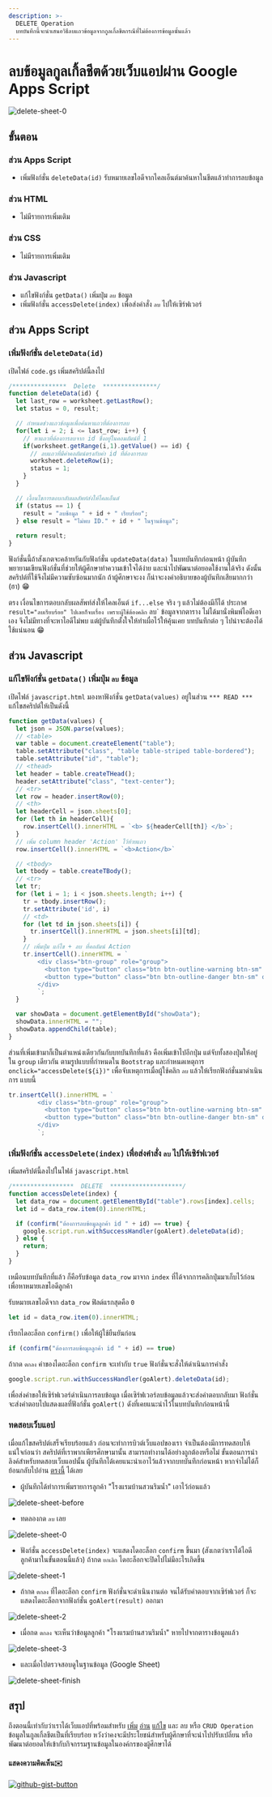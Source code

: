 ```yaml
---
description: >-
  DELETE Operation
  บทบันทึกนี้จะนำเสนอวิธีลบแถวข้อมูลจากกูลเกิ้ลชีตกรณีที่ไม่ต้องการข้อมูลนั้นแล้ว
---
```


# ลบข้อมูลกูลเกิ้ลชีตด้วยเว็บแอปผ่าน Google Apps Script

![delete-sheet-0](https://user-images.githubusercontent.com/52767363/191158355-7d5c620b-7c42-4a1a-8b37-0f8ba74a9660.png)

## ขั้นตอน

### ส่วน Apps Script

* เพิ่มฟังก์ชั่น `deleteData(id)` รับหมายเลขไอดีจากไคลเอ็นต์มาค้นหาในชีตแล้วทำการลบข้อมูล

### ส่วน HTML

* ไม่มีรายการเพิ่มเติม

### ส่วน CSS

* ไม่มีรายการเพิ่มเติม

### ส่วน Javascript

* แก้ไขฟังก์ชั่น `getData()` เพิ่มปุ่ม `ลบ` ข้อมูล
* เพิ่มฟังก์ชั่น `accessDelete(index)` เพื่อส่งคำสั่ง `ลบ` ไปให้เซิร์ฟเวอร์

## ส่วน Apps Script

### เพิ่มฟังก์ชั่น `deleteData(id)`

เปิดไฟล์ `code.gs` เพิ่มสคริปต์นี้ลงไป

```javascript
/***************  Delete  ***************/
function deleteData(id) {    
  let last_row = worksheet.getLastRow();
  let status = 0, result;

  // กำหนดช่วงแถวข้อมูลเพื่อค้นหาแถวที่ต้องการลบ
  for(let i = 2; i <= last_row; i++) {  
    // หาแถวที่ต้องการลบจาก id ซึ่งอยู่ในคอมลัมน์ที่ 1
    if(worksheet.getRange(i,1).getValue() == id) {
      // ลบแถวที่มีค่าคอลัมน์ตรงกับค่า id ที่ต้องการลบ
      worksheet.deleteRow(i);
      status = 1;
    }
  }

  // เงื้อนไขการตอบกลับผลลัพท์ส่งให้ไคลเอ็นต์
  if (status == 1) {
    result = "ลบช้อมูล " + id + " เรียบร้อย";
  } else result = "ไม่พบ ID." + id + " ในฐานข้อมูล";
  
  return result;
}
```

ฟังก์ชั่นนี้ถ้าสังเกตจะคล้ายกันกับฟังก์ชั่น `updateData(data)` ในบทบันทึกก่อนหน้า ผู้บันทึกพยายามเขียนฟังก์ชั่นที่ช่วยให้ผู้ศึกษาทำความเข้าใจได้ง่าย และนำไปพัฒนาต่อยอดใช้งานได้จริง ดังนั้นสคริปต์ที่ใช้จึงไม่มีความซับซ้อนมากนัก ถ้าผู้ศึกษาจะงง ก็น่าจะงงคำอธิบายของผู้บันทึกเสียมากกว่า (ฮา) :grin:

ตรง เงื่อนไขการตอบกลับผลสัพท์ส่งให้ไคลเอ็นต์ `if...else` จริง ๆ แล้วไม่ต้องมีก็ได้ ประกาศ `result="ลบเรียบร้อย" ไปเลยก็จบเรื่อง เพราะผู้ใช้ต้องคลิก` ลบ\` ข้อมูลจากตาราง ไม่ได้มานั่งพิมพ์ไอดีเอาเอง จึงไม่มีทางที่จะหาไอดีไม่พบ แต่ผู้บันทึกตั้งใจให้ทำเผื่อไว้ให้คุ้นเคย บทบันทึกต่อ ๆ ไปน่าจะต้องได้ใช้แน่นอน :grin:

## ส่วน Javascript

### แก้ไขฟังก์ชั่น `getData()` เพิ่มปุ่ม `ลบ` ข้อมูล

เปิดไฟล์ `javascript.html` มองหาฟังก์ชั่น `getData(values)` อยู่ในส่วน `*** READ ***` แก้ไขสคริปต์ให้เป็นดังนี้

```javascript
function getData(values) {      
  let json = JSON.parse(values);
  // <table>
  var table = document.createElement("table");
  table.setAttribute("class", "table table-striped table-bordered");
  table.setAttribute("id", "table");  
  // <thead>
  let header = table.createTHead();  
  header.setAttribute("class", "text-center");
  // <tr>
  let row = header.insertRow(0);    
  // <th>
  let headerCell = json.sheets[0]; 
  for (let th in headerCell){      
    row.insertCell().innerHTML = `<b> ${headerCell[th]} </b>`;
  }
  // เพิ่ม column header 'Action' ไว้ท้ายแถว
  row.insertCell().innerHTML = `<b>Action</b>`

  // <tbody>
  let tbody = table.createTBody();
  // <tr>
  let tr;
  for (let i = 1; i < json.sheets.length; i++) {
    tr = tbody.insertRow();
    tr.setAttribute('id', i)
    // <td>      
    for (let td in json.sheets[i]) {          
      tr.insertCell().innerHTML = json.sheets[i][td];
    }
    // เพิ่มปุ่ม แก้ไข + ลบ ที่คอลัมน์ Action
    tr.insertCell().innerHTML = `
        <div class="btn-group" role="group">
          <button type="button" class="btn btn-outline-warning btn-sm" onclick="getTableRow(${i})">แก้ไข</button>
          <button type="button" class="btn btn-outline-danger btn-sm" onclick="accessDelete(${i})">ลบ</button>      
        </div>
        `;      
  }    

  var showData = document.getElementById("showData");
  showData.innerHTML = "";
  showData.appendChild(table);     
} 
```

ส่วนที่เพิ่มเข้ามาก็เป็นตำแหน่งเดียวกันกับบทบันทึกที่แล้ว คือเพิ่มเข้าไปอีกปุ่ม แต่จับทั้งสองปุ่มให้อยู่ใน `group` เดียวกัน ตามรูปแบบที่กำหนดใน `Bootstrap` และกำหนดเหตุการ `onclick="accessDelete(${i})"` เพื่อจับเหตุการเมื่อผู้ใช้คลิก `ลบ` แล้วให้เรียกฟังก์ชั่นมาดำเนินการ แบบนี้

```javascript
tr.insertCell().innerHTML = `
        <div class="btn-group" role="group">
          <button type="button" class="btn btn-outline-warning btn-sm" onclick="getTableRow(${i})">แก้ไข</button>
          <button type="button" class="btn btn-outline-danger btn-sm" onclick="accessDelete(${i})">ลบ</button>      
        </div>
        `;
```

### เพิ่มฟังก์ชั่น `accessDelete(index)` เพื่อส่งคำสั่ง `ลบ` ไปให้เซิร์ฟเวอร์

เพิ่มสคริปต์นี้ลงไปในไฟล์ `javascript.html`

```javascript
/*****************  DELETE  ********************/
function accessDelete(index) {
  let data_row = document.getElementById("table").rows[index].cells;    
  let id = data_row.item(0).innerHTML;

  if (confirm("ต้องการลบข้อมูลลูกค้า id " + id) == true) {
    google.script.run.withSuccessHandler(goAlert).deleteData(id);  
  } else {
    return;
  }   
}
```

เหมือนบทบันทึกที่แล้ว ก็คือรับข้อมูล `data_row` มาจาก `index` ที่ได้จากการคลิกปุ่มมาเก็บไว้ก่อนเพื่อหาหมายเลขไอดีลูกค้า

รับหมายเลขไอดีจาก `data_row` ฟิลด์แรกสุดคือ `0`

```javascript
let id = data_row.item(0).innerHTML;
```

เรียกไดอะล็อก `confirm()` เพื่อให้ผู้ใช้ยืนยันก่อน

```javascript
if (confirm("ต้องการลบข้อมูลลูกค้า id " + id) == true)
```

ถ้ากด `ตกลง` ค่าของไดอะล็อก `confirm` จะเท่ากับ `true` ฟังก์ชั่นจะสั่งให้ดำเนินการคำสั่ง

```javascript
google.script.run.withSuccessHandler(goAlert).deleteData(id);  
```

เพื่อส่งคำขอให้เซิร์ฟเวอร์ดำเนินการลบข้อมูล เมื่อเซิร์ฟเวอร์ลบข้อมูลแล้วจะส่งคำตอบกลับมา ฟังก์ชั่นจะส่งคำตอบไปแสดงผลที่ฟังก์ชั่น `goAlert()` ดังที่เคยแนะนำไว้ในบทบันทึกก่อนหน้านี้

### ทดสอบเว็บแอป

เมื่อแก้ไขสคริปต์เสร็จเรียบร้อยแล้ว ก่อนจะทำการบิวต์เว็บแอปของเรา จำเป็นต้องมีการทดสอบให้แน่ใจก่อนว่า สคริปต์ที่เราพากเพียรศึกษามานั้น สามารถทำงานได้อย่างถูกต้องหรือไม่ ขั้นตอนการนำลิงค์สำหรับทดสอบเว็บแอปนั้น ผู้บันทึกได้เคยแนะนำเอาไว้แล้วจากบทบันทึกก่อนหน้า หากจำไม่ได้ก็ย้อนกลับไปอ่าน [ตรงนี้](https://kms74.gitbook.io/learn-to-be/google-apps-script/form-insert-data-to-google-sheet#undefined-2) ได้เลย

* ผู้บันทึกได้ทำการเพิ่มรายการลูกค้า "โรงแรมบ้านสวนริมน้ำ" เอาไว้ก่อนแล้ว

![delete-sheet-before](https://user-images.githubusercontent.com/52767363/191158503-8451941c-64f5-43a8-b526-44b7e05fa23b.PNG)

* ทดลองกด `ลบ` เลย

![delete-sheet-0](https://user-images.githubusercontent.com/52767363/191158355-7d5c620b-7c42-4a1a-8b37-0f8ba74a9660.png)

* ฟังก์ชั่น `accessDelete(index)` จะแสดงไดอะล็อก `confirm` ขึ้นมา (สังเกตว่าเราได้ไอดีลูกค้ามาในขั้นตอนนี้แล้ว) ถ้ากด `ยกเลิก` ไดอะล็อกจะปิดไปไม่มีอะไรเกิดขึ้น

![delete-sheet-1](https://user-images.githubusercontent.com/52767363/191158506-429c3e4d-31ef-4f35-974f-9369d551f511.png)

* ถ้ากด `ตกลง` ที่ไดอะล็อก `confirm` ฟังก์ชั่นจะดำเนินงานต่อ จนได้รับคำตอบจากเซิร์ฟเวอร์ ก็จะแสดงไดอะล็อกจากฟังก์ชั่น `goAlert(result)` ออกมา

![delete-sheet-2](https://user-images.githubusercontent.com/52767363/191158498-6c7bdc07-14b8-43d7-bacf-09e5ed2b7ac9.png)

* เมื่อกด `ตกลง` จะเห็นว่าข้อมูลลูกค้า "โรงแรมบ้านสวนริมน้ำ" หายไปจากตารางข้อมูลแล้ว

![delete-sheet-3](https://user-images.githubusercontent.com/52767363/191158502-ae7adb1c-a326-4710-aa3a-33fb53de80de.png)

* และเมื่อไปตรวจสอบดูในฐานข้อมูล (Google Sheet)

![delete-sheet-finish](https://user-images.githubusercontent.com/52767363/191158504-e2a4265c-201c-4154-8b27-f4de120982ee.png)

## สรุป

ถึงตอนนี้เท่ากับว่าเราได้เว็บแอปที่พร้อมสำหรับ [เพิ่ม](https://kms74.gitbook.io/learn-to-be/google-apps-script/form-insert-data-to-google-sheet) [อ่าน](https://kms74.gitbook.io/learn-to-be/google-apps-script/read-google-sheet-to-web-app) [แก้ไข](https://kms74.gitbook.io/learn-to-be/google-apps-script/google-apps-script) และ ลบ หรือ `CRUD Operation` ข้อมูลในกูลเกิ้ลชีตเป็นที่เรียบร้อย หวังว่าคงจะมีประโยชน์สำหรับผู้ศึกษาที่จะนำไปปรับเปลี่ยน หรือพัฒนาต่อยอดให้เข้ากับกิจกรรมฐานข้อมูลในองค์กรของผู้ศึกษาได้

#### แสดงความคิดเห็น:envelope:

[![github-gist-button](https://user-images.githubusercontent.com/52767363/191145099-9f4a51a2-35cc-495f-82e1-284d769a9052.png)](https://gist.github.com/Komsan74/2e3741d7b67a1f7785456a229968039d)
